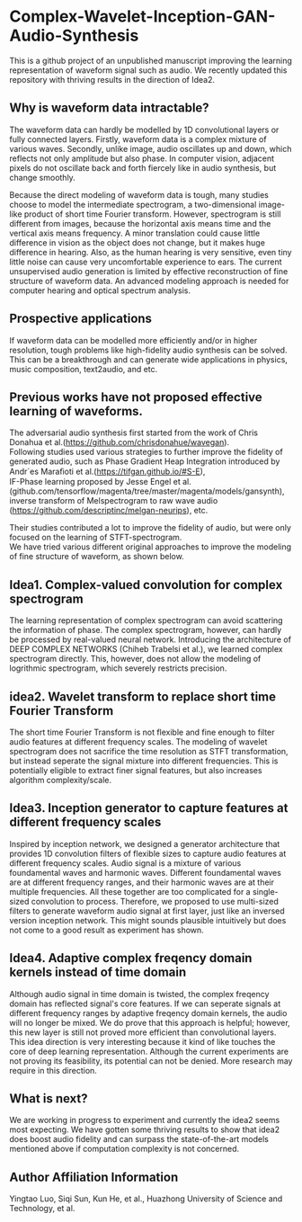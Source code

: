# Complex-Wavelet-Inception-GAN-Audio-Synthesis
This is a github project of an unpublished manuscript improving the learning representation of waveform signal such as audio. 
We recently updated this repository with thriving results in the direction of Idea2.
## Why is waveform data intractable?
The waveform data can hardly be modelled by 1D convolutional layers or fully connected layers. Firstly, waveform data is a complex mixture of various waves. Secondly, unlike image, audio oscillates up and down, which reflects not only amplitude but also phase. In computer vision, adjacent pixels do not oscillate back and forth fiercely like in audio synthesis, but change smoothly.  
  
Because the direct modeling of waveform data is tough, many studies choose to model the intermediate spectrogram, a two-dimensional image-like product of short time Fourier transform. However, spectrogram is still different from images, because the horizontal axis means time and the vertical axis means frequency. A minor translation could cause little difference in vision as the object does not change, but it makes huge difference in hearing. Also, as the human hearing is very sensitive, even tiny little noise can cause very uncomfortable experience to ears. The current unsupervised audio generation is limited by effective reconstruction of fine structure of waveform data. An advanced modeling approach is needed for computer hearing and optical spectrum analysis.
## Prospective applications
If waveform data can be modelled more efficiently and/or in higher resolution, tough problems like high-fidelity audio synthesis can be solved. This can be a breakthrough and can generate wide applications in physics, music composition, text2audio, and etc.
## Previous works have not proposed effective learning of waveforms.
The adversarial audio synthesis first started from the work of Chris Donahua et al.(https://github.com/chrisdonahue/wavegan).  
Following studies used various strategies to further improve the fidelity of generated audio, such as Phase Gradient Heap Integration introduced by Andr´es Maraﬁoti et al.(https://tifgan.github.io/#S-E),  
IF-Phase learning proposed by Jesse Engel et al.(github.com/tensorflow/magenta/tree/master/magenta/models/gansynth),  
inverse transform of Melspectrogram to raw wave audio (https://github.com/descriptinc/melgan-neurips), etc.   
  
Their studies contributed a lot to improve the fidelity of audio, but were only focused on the learning of STFT-spectrogram.  
We have tried various different original approaches to improve the modeling of fine structure of waveform, as shown below.
## Idea1. Complex-valued convolution for complex spectrogram
The learning representation of complex spectrogram can avoid scattering the information of phase. The complex spectrogram, however, can hardly be processed by real-valued neural network. Introducing the architecture of DEEP COMPLEX NETWORKS (Chiheb Trabelsi et al.), we learned complex spectrogram directly. This, however, does not allow the modeling of logrithmic spectrogram, which severely restricts precision.
## idea2. Wavelet transform to replace short time Fourier Transform
The short time Fourier Transform is not flexible and fine enough to filter audio features at different frequency scales. The modeling of wavelet spectrogram does not sacrifice the time resolution as STFT transformation, but instead seperate the signal mixture into different frequencies. This is potentially eligible to extract finer signal features, but also increases algorithm complexity/scale.
## Idea3. Inception generator to capture features at different frequency scales
Inspired by inception network, we designed a generator architecture that provides 1D convolution filters of flexible sizes to capture audio features at different frequency scales. Audio signal is a mixture of various foundamental waves and harmonic waves. Different foundamental waves are at different frequency ranges, and their harmonic waves are at their multiple frequencies. All these together are too complicated for a single-sized convolution to process. Therefore, we proposed to use multi-sized filters to generate waveform audio signal at first layer, just like an inversed version inception network. This might sounds plausible intuitively but does not come to a good result as experiment has shown.
## Idea4. Adaptive complex freqency domain kernels instead of time domain
Although audio signal in time domain is twisted, the complex freqency domain has reflected signal's core features. If we can seperate signals at different frequency ranges by adaptive freqency domain kernels, the audio will no longer be mixed. We do prove that this approach is helpful; however, this new layer is still not proved more efficient than convolutional layers. This idea direction is very interesting because it kind of like touches the core of deep learning representation. Although the current experiments are not proving its feasibility, its potential can not be denied. More research may require in this direction.
## What is next?
We are working in progress to experiment and currently the idea2 seems most expecting. We have gotten some thriving results to show that idea2 does boost audio fidelity and can surpass the state-of-the-art models mentioned above if computation complexity is not concerned. 
## Author Affiliation Information
Yingtao Luo, Siqi Sun, Kun He, et al., Huazhong University of Science and Technology, et al.

